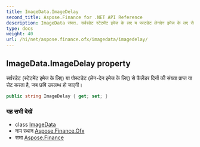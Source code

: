 ```yaml
---
title: ImageData.ImageDelay
second_title: Aspose.Finance for .NET API Reference
description: ImageData संपत्त. सर्वरडेट स्टेटमेंट इमेज के लए य पस्टडेट लेनदेन इमेज के लए से कैलेंडर दनं क संख्य प्रप्त य सेट करत है जब छव उपलब्ध ह जएग
type: docs
weight: 40
url: /hi/net/aspose.finance.ofx/imagedata/imagedelay/
---
```

## ImageData.ImageDelay property

सर्वरडेट (स्टेटमेंट इमेज के लिए) या पोस्टडेट (लेन-देन इमेज के लिए) से कैलेंडर दिनों की संख्या प्राप्त या सेट करता है, जब छवि उपलब्ध हो जाएगी।

```csharp
public string ImageDelay { get; set; }
```

### यह सभी देखें

* class [ImageData](../)
* नाम स्थान [Aspose.Finance.Ofx](../../imagedata/)
* सभा [Aspose.Finance](../../../)


